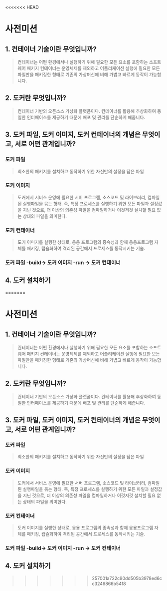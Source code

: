 <<<<<<< HEAD
# 사전미션

## 1. 컨테이너 기술이란 무엇입니까?
> 컨테이너는 어떤 환경에서나 실행하기 위해 필요한 모든 요소를 포함하는 소프트웨어 패키지
> 컨테이너는 운영체제를 제외하고 어플리케이션 실행에 필요한 모든 파일만을 패키징한 형태로 기존의 가상머신에 비해 가볍고 빠르게 동작이 가능합니다.

## 2. 도커란 무엇입니까?
> 컨테이너 기반의 오픈소스 가상화 플랫폼이다. 컨테이너를 활용해 추상화하여 동일한 인터페이스를 제공하기 때문에 배포 및 관리를 단순하게 해줍니다.
> 

## 3. 도커 파일, 도커 이미지, 도커 컨테이너의 개념은 무엇이고, 서로 어떤 관계입니까?
### 도커 파일
> 최소한의 패키지를 설치하고 동작하기 위한 자신만의 설정을 담은 파일

### 도커 이미지
>  도커에서 서비스 운영에 필요한 서버 프로그램, 소스코드 및 라이브러리, 컴파일된 실행파일을 묶는 형태. 
>  즉, 특정 프로세스를 실행하기 위한 모든 파일과 설정값을 지닌 것으로, 더 이상의 의존성 파일을 컴파일하거나 이것저것 설치할 필요 없는 상태의 파일을 의미한다.

### 도커 컨테이너
> 도커 이미지를 실행한 상태로, 응용 프로그램의 종속성과 함께 응용프로그램 자체를 패키징, 캡슐화하여 격리된 공간에서 프로세스를 동작시키는 기술.

### 도커 파일 -build->  도커 이미지 -run ->  도커 컨테이너

## 4. 도커 설치하기
=======
# 사전미션

## 1. 컨테이너 기술이란 무엇입니까?
> 컨테이너는 어떤 환경에서나 실행하기 위해 필요한 모든 요소를 포함하는 소프트웨어 패키지
> 컨테이너는 운영체제를 제외하고 어플리케이션 실행에 필요한 모든 파일만을 패키징한 형태로 기존의 가상머신에 비해 가볍고 빠르게 동작이 가능합니다.

## 2. 도커란 무엇입니까?
> 컨테이너 기반의 오픈소스 가상화 플랫폼이다. 컨테이너를 활용해 추상화하여 동일한 인터페이스를 제공하기 때문에 배포 및 관리를 단순하게 해줍니다.
> 

## 3. 도커 파일, 도커 이미지, 도커 컨테이너의 개념은 무엇이고, 서로 어떤 관계입니까?
### 도커 파일
> 최소한의 패키지를 설치하고 동작하기 위한 자신만의 설정을 담은 파일

### 도커 이미지
>  도커에서 서비스 운영에 필요한 서버 프로그램, 소스코드 및 라이브러리, 컴파일된 실행파일을 묶는 형태. 
>  즉, 특정 프로세스를 실행하기 위한 모든 파일과 설정값을 지닌 것으로, 더 이상의 의존성 파일을 컴파일하거나 이것저것 설치할 필요 없는 상태의 파일을 의미한다.

### 도커 컨테이너
> 도커 이미지를 실행한 상태로, 응용 프로그램의 종속성과 함께 응용프로그램 자체를 패키징, 캡슐화하여 격리된 공간에서 프로세스를 동작시키는 기술.

### 도커 파일 -build->  도커 이미지 -run ->  도커 컨테이너

## 4. 도커 설치하기
>>>>>>> 257001a722c90dd505b3978ed6cc3246866b54f8
